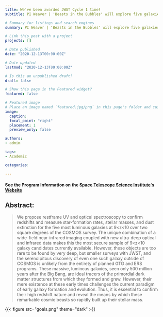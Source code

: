 ```yaml
---
title: We've been awarded JWST Cycle 1 time!
subtitle: PI Weaver | 'Beasts in the Bubbles' will explore five galaxies seen at the dawn of the cosmos (z~9)

# Summary for listings and search engines
summary: PI Weaver | 'Beasts in the Bubbles' will explore five galaxies seen at the dawn of the cosmos (z~9)

# Link this post with a project
projects: []

# Date published
date: "2020-12-13T00:00:00Z"

# Date updated
lastmod: "2020-12-13T00:00:00Z"

# Is this an unpublished draft?
draft: false

# Show this page in the Featured widget?
featured: false

# Featured image
# Place an image named `featured.jpg/png` in this page's folder and customize its options here.
image:
  caption: 
  focal_point: "right"
  placement: 1
  preview_only: false

authors:
- admin

tags:
- Academic

categories:

---
```

#### See the Program Information on the [Space Telescope Science Institute's Website](https://www.stsci.edu/jwst/science-execution/program-information?id=2659)
## Abstract:
> We propose restframe UV and optical spectroscopy to confirm redshifts and measure star-formation rates, stellar masses, and dust extinction for the five most luminous galaxies at 9<z<10 over two square degrees of the COSMOS survey. The unique combination of a wide-field near-infrared imaging coupled with new ultra-deep optical and infrared data makes this the most secure sample of 9<z<10 galaxy candidates currently available. However, these objects are too rare to be found by very deep, but smaller surveys with JWST, and the serendipitous discovery of even one such galaxy outside of COSMOS is unlikely from the entirety of planned GTO and ERS programs. These massive, luminous galaxies, seen only 500 million years after the Big Bang, are ideal tracers of the primordial dark matter structures from which they formed and grew. However, their mere existence at these early times challenges the current paradigm of early galaxy formation and evolution. Thus, it is essential to confirm their high redshift nature and reveal the means by which these remarkable cosmic beasts so rapidly built up their stellar mass.


{{< figure src="goals.png" theme="dark" >}}